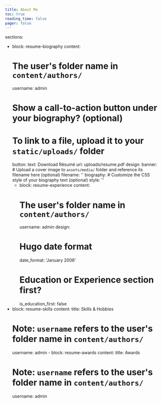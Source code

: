 ```yaml
---
title: About Me
toc: true
reading_time: false
pager: false
---
```


sections:
  - block: resume-biography
    content:
      # The user's folder name in `content/authors/`
      username: admin
      # Show a call-to-action button under your biography? (optional)
      # To link to a file, upload it to your `static/uploads/` folder
      button:
        text: Download Résumé
        url: uploads/resume.pdf
    design:
      banner:
        # Upload a cover image to `assets/media/` folder and reference its filename here (optional)
        filename: ''
      biography:
        # Customize the CSS style of your biography text (optional)
        style: ''
    - block: resume-experience
    content:
      # The user's folder name in `content/authors/`
      username: admin
    design:
      # Hugo date format
      date_format: 'January 2006'
      # Education or Experience section first?
      is_education_first: false
   - block: resume-skills
    content:
      title: Skills & Hobbies
      # Note: `username` refers to the user's folder name in `content/authors/`
      username: admin
    - block: resume-awards
    content:
      title: Awards
      # Note: `username` refers to the user's folder name in `content/authors/`
      username: admin